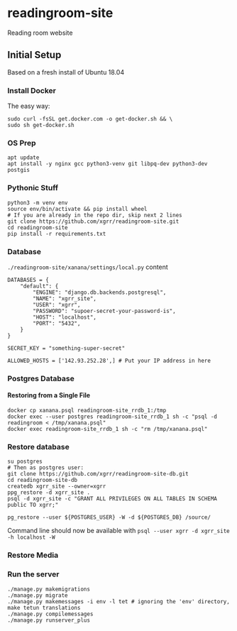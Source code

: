# readingroom-site
Reading room website

## Initial Setup

Based on a fresh install of Ubuntu 18.04

### Install Docker

The easy way:
```
sudo curl -fsSL get.docker.com -o get-docker.sh && \
sudo sh get-docker.sh
```

### OS Prep

```
apt update
apt install -y nginx gcc python3-venv git libpq-dev python3-dev postgis
```

### Pythonic Stuff
```
python3 -m venv env
source env/bin/activate && pip install wheel
# If you are already in the repo dir, skip next 2 lines
git clone https://github.com/xgrr/readingroom-site.git
cd readingroom-site
pip install -r requirements.txt
```
### Database

`./readingroom-site/xanana/settings/local.py` content
```
DATABASES = {
    "default": {
        "ENGINE": "django.db.backends.postgresql",
        "NAME": "xgrr_site",
        "USER": "xgrr",
        "PASSWORD": "supoer-secret-your-password-is",
        "HOST": "localhost",
        "PORT": "5432",
    }
}

SECRET_KEY = "something-super-secret"

ALLOWED_HOSTS = ['142.93.252.28',] # Put your IP address in here
```
### Postgres Database

#### Restoring from a Single File


```
docker cp xanana.psql readingroom-site_rrdb_1:/tmp
docker exec --user postgres readingroom-site_rrdb_1 sh -c "psql -d readingroom < /tmp/xanana.psql"
docker exec readingroom-site_rrdb_1 sh -c "rm /tmp/xanana.psql"
```

### Restore database


```
su postgres
# Then as postgres user:
git clone https://github.com/xgrr/readingroom-site-db.git
cd readingroom-site-db
createdb xgrr_site --owner=xgrr
ppg_restore -d xgrr_site .
psql -d xgrr_site -c "GRANT ALL PRIVILEGES ON ALL TABLES IN SCHEMA public TO xgrr;"

pg_restore --user ${POSTGRES_USER} -W -d ${POSTGRES_DB} /source/
```

Command line should now be available with `psql --user xgrr -d xgrr_site -h localhost -W`


### Restore Media



### Run the server

```
./manage.py makemigrations
./manage.py migrate
./manage.py makemessages -i env -l tet # ignoring the 'env' directory, make tetun translations
./manage.py compilemessages
./manage.py runserver_plus
```
